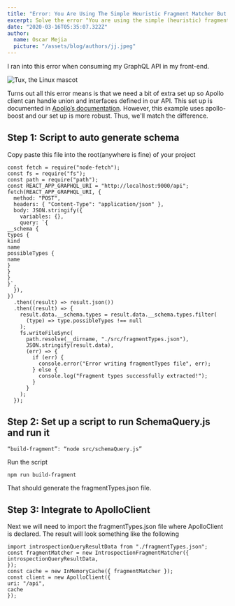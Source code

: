 ```yaml
---
title: "Error: You Are Using The Simple Heuristic Fragment Matcher But Your Queries Contain Union Or Interface Types"
excerpt: Solve the error "You are using the simple (heuristic) fragment matcher"
date: "2020-03-16T05:35:07.322Z"
author:
  name: Oscar Mejia
  picture: "/assets/blog/authors/jj.jpeg"
---
```


I ran into this error when consuming my GraphQL API in my front-end.

![Tux, the Linux mascot](/assets/projects/error-you-are-using-the-simple-heuristic-fragment-matcher-but-your-queries-contain-union-or-interface-types/error_screenshot.png)

Turns out all this error means is that we need a bit of extra set up so Apollo client can handle union and interfaces defined in our API. This set up is documented in [Apollo’s documentation](https://www.apollographql.com/docs/react/data/fragments/#generating-possibletypes-automatically). However, this example uses apollo-boost and our set up is more robust. Thus, we'll match the difference.

## Step 1: Script to auto generate schema

Copy paste this file into the root(anywhere is fine) of your project

```
const fetch = require("node-fetch");
const fs = require("fs");
const path = require("path");
const REACT_APP_GRAPHQL_URI = "http://localhost:9000/api";
fetch(REACT_APP_GRAPHQL_URI, {
  method: "POST",
  headers: { "Content-Type": "application/json" },
  body: JSON.stringify({
    variables: {},
    query: `{
__schema {
types {
kind
name
possibleTypes {
name
}
}
}
}`,
  }),
})
  .then((result) => result.json())
  .then((result) => {
    result.data.__schema.types = result.data.__schema.types.filter(
      (type) => type.possibleTypes !== null
    );
    fs.writeFileSync(
      path.resolve(__dirname, "./src/fragmentTypes.json"),
      JSON.stringify(result.data),
      (err) => {
        if (err) {
          console.error("Error writing fragmentTypes file", err);
        } else {
          console.log("Fragment types successfully extracted!");
        }
      }
    );
  });

```

## Step 2: Set up a script to run SchemaQuery.js and run it

`“build-fragment”: “node src/schemaQuery.js”`

Run the script

`npm run build-fragment`

That should generate the fragmentTypes.json file.

## Step 3: Integrate to ApolloClient

Next we will need to import the fragmentTypes.json file where ApolloClient is declared. The result will look something like the following

```
import introspectionQueryResultData from "./fragmentTypes.json";
const fragmentMatcher = new IntrospectionFragmentMatcher({
introspectionQueryResultData,
});
const cache = new InMemoryCache({ fragmentMatcher });
const client = new ApolloClient({
uri: "/api",
cache
});
```
